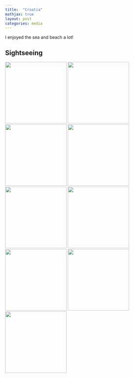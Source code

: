 ```yaml
---
title:  "Croatia"
mathjax: true
layout: post
categories: media
---
```


I enjoyed the sea and beach a lot!

## Sightseeing

<img src="https://github.com/ZhichenOu/ZhichenOu.github.io/assets/140627294/30499f41-be69-4bf2-84db-b35a8acacf5a" width="200">
<img src="https://github.com/ZhichenOu/ZhichenOu.github.io/assets/140627294/54c99a51-c50c-4cd0-8383-33c3524e9855" width="200">
<img src="https://github.com/ZhichenOu/ZhichenOu.github.io/assets/140627294/75fb9122-a0e9-4040-952b-5c7814892c71" width="200">
<img src="https://github.com/ZhichenOu/ZhichenOu.github.io/assets/140627294/8bad36b8-6d52-4d2d-8a6d-70efdaa26003" width="200">
<img src="https://github.com/ZhichenOu/ZhichenOu.github.io/assets/140627294/f4aa03df-4d39-4e2f-8703-706e313f4c82" width="200">
<img src="https://github.com/ZhichenOu/ZhichenOu.github.io/assets/140627294/308a03d6-cf2d-47c7-93f3-6b5519966825" width="200">
<img src="https://github.com/ZhichenOu/ZhichenOu.github.io/assets/140627294/162c433e-7239-41a5-8f5d-4da4bbed65d8" width="200">
<img src="https://github.com/ZhichenOu/ZhichenOu.github.io/assets/140627294/d8522ce2-91da-4801-a4f4-cc1edee3dfa9" width="200">
<img src="https://github.com/ZhichenOu/ZhichenOu.github.io/assets/140627294/7a9f85d9-0631-4851-8691-589243e1f138" width="200">
